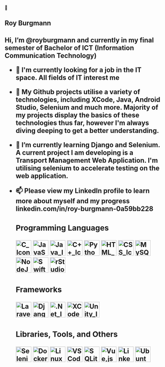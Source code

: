 👋 <h2>Roy Burgmann<h2> 
    Hi, I’m @royburgmann and currently in my final semester of Bachelor of ICT (Information Communication Technology)
- 👀 I'm currently looking for a job in the IT space. All fields of IT interest me
- 👀 My Github projects utilise a variety of technologies, including XCode, Java, Android Studio, Selenium and much more. Majority of my projects display the basics of these technologies thus far, however I'm always diving deeping to get a better understanding. 
- 🌱 I’m currently learning Django and Selenium. A current project I am developing is a Transport Management Web Application. I'm utilising selenium to accelerate testing on the web application.
- 📫 Please view my LinkedIn profile to learn more about myself and my progress linkedin.com/in/roy-burgmann-0a59bb228
    <h3>Programming Languages</h3>
    <img width="50px "src="https://cdn.jsdelivr.net/gh/devicons/devicon/icons/c/c-original.svg" alt="C_Icon">
    <img width="50px "src="https://cdn.jsdelivr.net/gh/devicons/devicon/icons/javascript/javascript-plain.svg" alt="JavaScript_Icon">
    <img width="50px" src="https://cdn.jsdelivr.net/gh/devicons/devicon/icons/java/java-original.svg" alt="Java_Icon">
    <img width="50px" src="https://cdn.jsdelivr.net/gh/devicons/devicon/icons/cplusplus/cplusplus-original.svg" alt="C++_Icon">
    <img width="50px" src="https://cdn.jsdelivr.net/gh/devicons/devicon/icons/python/python-original.svg" alt="Python_Icon">
    <img width="50px" src="https://cdn.jsdelivr.net/gh/devicons/devicon/icons/html5/html5-original.svg" alt="HTML_Icon">
    <img width="50px" src="https://cdn.jsdelivr.net/gh/devicons/devicon/icons/css3/css3-original.svg" alt="CSS_Icon">
    <img width="50px" src="https://cdn.jsdelivr.net/gh/devicons/devicon/icons/mysql/mysql-original-wordmark.svg" alt="MySQL_Icon">
    <img width="50px" src="https://cdn.jsdelivr.net/gh/devicons/devicon/icons/nodejs/nodejs-original.svg" alt="NodeJS_Icon">
    <img width="50px" src="https://cdn.jsdelivr.net/gh/devicons/devicon/icons/swift/swift-original.svg" alt="Swift_Icon">
    <img width="50px" src="https://cdn.jsdelivr.net/gh/devicons/devicon/icons/rstudio/rstudio-original.svg" alt="rStudio_Icon">


    <h3>Frameworks</h3>
    <img width="50px "src="https://cdn.jsdelivr.net/gh/devicons/devicon/icons/laravel/laravel-plain-wordmark.svg" alt="Laravel_Icon">
    <img width="50px" src="https://cdn.jsdelivr.net/gh/devicons/devicon/icons/django/django-plain-wordmark.svg" alt="Django_Icon">
    <img width="50px" src="https://cdn.jsdelivr.net/gh/devicons/devicon/icons/dotnetcore/dotnetcore-original.svg" alt=".Net_Icon">
    <img width="50px" src="https://cdn.jsdelivr.net/gh/devicons/devicon/icons/xcode/xcode-original.svg" alt="XCode_Icon">
    <img width="50px" src="https://cdn.jsdelivr.net/gh/devicons/devicon/icons/unity/unity-original-wordmark.svg" alt="Unity_Icon">



    <h3>Libraries, Tools, and Others</h3>
    <img width="50px "src="https://cdn.jsdelivr.net/gh/devicons/devicon/icons/selenium/selenium-original.svg" alt="Selenium_Icon">
    <img width="50px" src="https://cdn.jsdelivr.net/gh/devicons/devicon/icons/docker/docker-original-wordmark.svg" alt="Docker_Icon"> 
    <img width="50px" src="https://cdn.jsdelivr.net/gh/devicons/devicon/icons/linux/linux-original.svg" alt="Linux_Icon">
    <img width="50px" src="https://cdn.jsdelivr.net/gh/devicons/devicon/icons/vscode/vscode-original.svg" alt="VSCode_Icon">
    <img width="50px" src="https://cdn.jsdelivr.net/gh/devicons/devicon/icons/sqlite/sqlite-original-wordmark.svg" alt="SQLite_Icon">
    <img width="50px" src="https://cdn.jsdelivr.net/gh/devicons/devicon/icons/vuejs/vuejs-original-wordmark.svg" alt="Vue,js_Icon">
    <img width="50px" src="https://cdn.jsdelivr.net/gh/devicons/devicon/icons/linkedin/linkedin-original.svg" alt="LinkedIn_Icon">
    <img width="50px" src="https://cdn.jsdelivr.net/gh/devicons/devicon/icons/ubuntu/ubuntu-plain-wordmark.svg" alt="Ubuntu_Icon">
   


<!---
royburgmann/royburgmann is a ✨ special ✨ repository because its `README.md` (this file) appears on your GitHub profile.
You can click the Preview link to take a look at your changes.
--->
